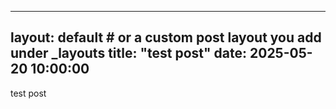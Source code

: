 <!-- example: _posts/2025-05-25-my-first-stream-item.md -->
---
layout: default   # or a custom post layout you add under _layouts
title: "test post"
date: 2025-05-20 10:00:00
---
test post